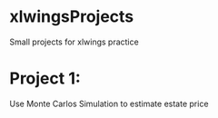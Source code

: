 # xlwingsProjects
Small projects for xlwings practice


# Project 1:
Use Monte Carlos Simulation to estimate estate price
